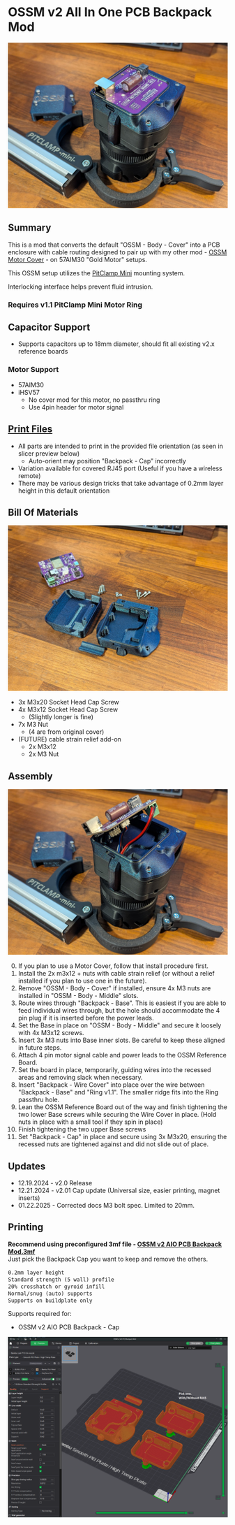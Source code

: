 # OSSM v2 All In One PCB Backpack Mod
![](Images/Photos/BoardInstalled.jpg)

## Summary   
This is a mod that converts the default "OSSM - Body - Cover" into a PCB enclosure with cable routing designed to pair up with my other mod - [OSSM Motor Cover](https://github.com/armpitMFG/OSSM-Parts/tree/main/OSSM%20Motor%20Cover) - on 57AIM30 "Gold Motor" setups.  

This OSSM setup utilizes the [PitClamp Mini](https://github.com/armpitMFG/PitClamp-Mini) mounting system.

Interlocking interface helps prevent fluid intrusion.

### Requires v1.1 PitClamp Mini Motor Ring  


## Capacitor Support
- Supports capacitors up to 18mm diameter, should fit all existing v2.x reference boards

### Motor Support
- 57AIM30
- iHSV57
  - No cover mod for this motor, no passthru ring
  - Use 4pin header for motor signal


## [Print Files](Files/)  
 - All parts are intended to print in the provided file orientation (as seen in slicer preview below)  
   - Auto-orient may position "Backpack - Cap" incorrectly
 - Variation available for covered RJ45 port (Useful if you have a wireless remote)
 - There may be various design tricks that take advantage of 0.2mm layer height in this default orientation

## Bill Of Materials
![](Images/Photos/Parts1.jpg)

  - 3x M3x20 Socket Head Cap Screw
  - 4x M3x12 Socket Head Cap Screw
    - (Slightly longer is fine)
  - 7x M3 Nut 
    - (4 are from original cover)
  - (FUTURE) cable strain relief add-on
    - 2x M3x12
    - 2x M3 Nut

## Assembly

![](Images/Photos/CableRouting.jpg)

0. If you plan to use a Motor Cover, follow that install procedure first.  
1. Install the 2x m3x12 + nuts with cable strain relief (or without a relief installed if you plan to use one in the future).
3. Remove "OSSM - Body - Cover" if installed, ensure 4x M3 nuts are installed in "OSSM - Body - Middle" slots.  
4. Route wires through "Backpack - Base". This is easiest if you are able to feed individual wires through, but the hole should accommodate the 4 pin plug if it is inserted before the power leads.  
5. Set the Base in place on "OSSM - Body - Middle" and secure it loosely with 4x M3x12 screws.  
6. Insert 3x M3 nuts into Base inner slots. Be careful to keep these aligned in future steps.  
7. Attach 4 pin motor signal cable and power leads to the OSSM Reference Board.  
8. Set the board in place, temporarily, guiding wires into the recessed areas and removing slack when necessary.
9. Insert "Backpack - Wire Cover" into place over the wire between "Backpack - Base" and "Ring v1.1". The smaller ridge fits into the Ring passthru hole.  
10. Lean the OSSM Reference Board out of the way and finish tightening the two lower Base screws while securing the Wire Cover in place. (Hold nuts in place with a small tool if they spin in place)  
11. Finish tightening the two upper Base screws  
12. Set "Backpack - Cap" in place and secure using 3x M3x20, ensuring the recessed nuts are tightened against and did not slide out of place.

## Updates
  - 12.19.2024 - v2.0 Release
  - 12.21.2024 - v2.01 Cap update (Universal size, easier printing, magnet inserts)
  - 01.22.2025 - Corrected docs M3 bolt spec. Limited to 20mm.

## Printing

**Recommend using preconfigured 3mf file - [OSSM v2 AIO PCB Backpack Mod.3mf](Files/Preconfigured%203mf%20Files/)**  
Just pick the Backpack Cap you want to keep and remove the others.

    0.2mm layer height
    Standard strength (5 wall) profile
    20% crosshatch or gyroid infill
    Normal/snug (auto) supports
    Supports on buildplate only
  
Supports required for:
  - OSSM v2 AIO PCB Backpack - Cap

![](Images/Print/Print.png)  
